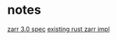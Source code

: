 # notes

[zarr 3.0 spec](https://zarr-specs.readthedocs.io/en/latest/v3/core/v3.0.html)
[existing rust zarr impl](https://github.com/sci-rs/zarr)
